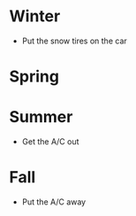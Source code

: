 # Winter
- Put the snow tires on the car

# Spring

# Summer

- Get the A/C out

# Fall

- Put the A/C away
